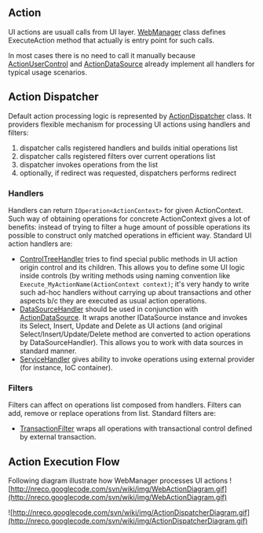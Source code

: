 ## Action ##
UI actions are usuall calls from UI layer. [WebManager](http://code.google.com/p/nreco/source/browse/trunk/src/NReco.Web/WebManager.cs) class defines ExecuteAction method that actually is entry point for such calls.

In most cases there is no need to call it manually because [ActionUserControl](http://code.google.com/p/nreco/source/browse/trunk/src/NReco.Web/ActionUserControl.cs) and [ActionDataSource](http://code.google.com/p/nreco/source/browse/trunk/src/NReco.Web/ActionDataSource.cs) already implement all handlers for typical usage scenarios.

## Action Dispatcher ##
Default action processing logic is represented by [ActionDispatcher](http://code.google.com/p/nreco/source/browse/trunk/src/NReco.Web/ActionDispatcher.cs) class. It providers flexible mechanism for processing UI actions using handlers and filters:
  1. dispatcher calls registered handlers and builds initial operations list
  1. dispatcher calls registered filters over current operations list
  1. dispatcher invokes operations from the list
  1. optionally, if redirect was requested, dispatchers performs redirect

### Handlers ###
Handlers can return `IOperation<ActionContext>` for given ActionContext. Such way of obtaining operations for concrete ActionContext gives a lot of benefits: instead of trying to filter a huge amount of possible operations its possible to construct only matched operations in efficient way. Standard UI action handlers are:
  * [ControlTreeHandler](http://code.google.com/p/nreco/source/browse/trunk/src/NReco.Web/ActionHandlers/ControlTreeHandler.cs) tries to find special public methods in UI action origin control and its children. This allows you to define some UI logic inside controls (by writing methods using naming convention like `Execute_MyActionName(ActionContext context)`; it's very handy to write such ad-hoc handlers without carrying up about transactions and other aspects b/c they are executed as usual action operations.
  * [DataSourceHandler](http://code.google.com/p/nreco/source/browse/trunk/src/NReco.Web/ActionHandlers/DataSourceHandler.cs) should be used in conjunction with [ActionDataSource](http://code.google.com/p/nreco/source/browse/trunk/src/NReco.Web/ActionDataSource.cs). It wraps another IDataSource instance and invokes its Select, Insert, Update and Delete as UI actions (and original Select/Insert/Update/Delete method are converted to action operations by DataSourceHandler). This allows you to work with data sources in standard manner.
  * [ServiceHandler](http://code.google.com/p/nreco/source/browse/trunk/src/NReco.Web/ActionHandlers/ServiceHandler.cs) gives ability to invoke operations using external provider (for instance, IoC container).

### Filters ###
Filters can affect on operations list composed from handlers. Filters can add, remove or replace operations from list. Standard filters are:
  * [TransactionFilter](http://code.google.com/p/nreco/source/browse/trunk/src/NReco.Web/ActionFilters/TransactionFilter.cs) wraps all operations with transactional control defined by external transaction.

## Action Execution Flow ##
Following diagram illustrate how WebManager processes UI actions
![http://nreco.googlecode.com/svn/wiki/img/WebActionDiagram.gif](http://nreco.googlecode.com/svn/wiki/img/WebActionDiagram.gif)

![http://nreco.googlecode.com/svn/wiki/img/ActionDispatcherDiagram.gif](http://nreco.googlecode.com/svn/wiki/img/ActionDispatcherDiagram.gif)